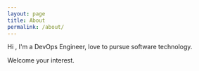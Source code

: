 ```yaml
---
layout: page
title: About
permalink: /about/
---
```


Hi , I'm a DevOps Engineer, love to pursue software technology.

Welcome your interest.
